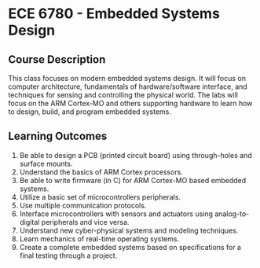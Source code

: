# ECE 6780 - Embedded Systems Design

## Course Description
This class focuses on modern embedded systems design. It will focus on computer architecture, fundamentals of hardware/software interface, and techniques for sensing and controlling the physical world. The labs will focus on the ARM Cortex-MO and others supporting hardware to learn how to design, build, and program embedded systems.

## Learning Outcomes
1. Be able to design a PCB (printed circuit board) using through-holes and surface mounts.
2. Understand the basics of ARM Cortex processors.
3. Be able to write firmware (in C) for ARM Cortex-MO based embedded systems.
4. Utilize a basic set of microcontrollers peripherals.
5. Use multiple communication protocols.
6. Interface microcontrollers with sensors and actuators using analog-to-digital peripherals and vice versa.
7. Understand new cyber-physical systems and modeling techniques.
8. Learn mechanics of real-time operating systems.
9. Create a complete embedded systems based on specifications for a final testing through a project. 